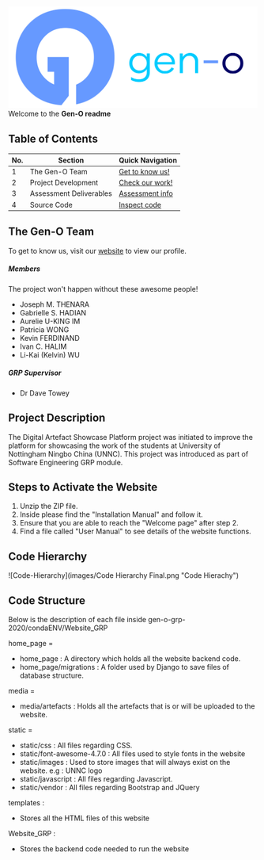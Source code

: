 ![alt text](images/GRP_GENO_LOGO_HORIZONTAL.png "Gen-O")
Welcome to the **Gen-O readme**

## Table of Contents
| **No.** | **Section**                       | **Quick Navigation**                        |
|---------|-----------------------------------|---------------------------------------------|
| 1       | The Gen-O Team                    | [Get to know us!](#the-mi-team)             |
| 2       | Project Development               | [Check our work!](#analyses-from-labs)      |
| 3       | Assessment Deliverables           | [Assessment info](#assessment-deliverables) |
| 4       | Source Code                       | [Inspect code](#source-code)                |


## The Gen-O Team
To get to know us, visit our [website](http://gen-o.josephthenara.com/) to view our profile.
##### Members
The project won't happen without these awesome people!

- Joseph M. THENARA
- Gabrielle S. HADIAN
- Aurelie U-KING IM
- Patricia WONG 
- Kevin FERDINAND
- Ivan C. HALIM
- Li-Kai (Kelvin) WU 


##### GRP Supervisor 
- Dr Dave Towey 

## Project Description

The Digital Artefact Showcase Platform project was initiated to improve the platform for showcasing the work of the students at University of Nottingham Ningbo China (UNNC). This project was introduced as part of Software Engineering GRP module.

## Steps to Activate the Website
    
1. Unzip the ZIP file.
2. Inside please find the "Installation Manual" and follow it.
3. Ensure that you are able to reach the "Welcome page" after step 2.
4. Find a file called "User Manual" to see details of the website functions.

## Code Hierarchy

![Code-Hierarchy](images/Code Hierarchy Final.png "Code Hierachy")

## Code Structure

Below is the description of each file inside gen-o-grp-2020/condaENV/Website_GRP

home_page =
    <ul>
        <li> home_page : A directory which holds all the website backend code. </li>
        <li> home_page/migrations : A folder used by Django to save files of database structure. </li>
    </ul>

media =
    <ul>
        <li> media/artefacts : Holds all the artefacts that is or will be uploaded to the website. </li>
    </ul>

static =
    <ul>
        <li> static/css : All files regarding CSS. </li>
        <li> static/font-awesome-4.7.0 : All files used to style fonts in the website </li>
        <li> static/images : Used to store images that will always exist on the website. e.g : UNNC logo </li>
        <li> static/javascript : All files regarding Javascript. </li>
        <li> static/vendor : All files regarding Bootstrap and JQuery </li>
    </ul>

templates : 
     <ul>
        <li> Stores all the HTML files of this website </li>
    </ul>

Website_GRP :
     <ul>
        <li> Stores the backend code needed to run the website</li>
    </ul>




